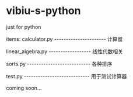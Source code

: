 # vibiu-s-python
just for python 

items:
calculator.py ---------------------- 计算器

linear_algebra.py ------------------ 线性代数相关

sorts.py --------------------------- 各种排序

test.py ---------------------------- 用于测试计算器

coming soon...